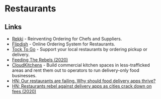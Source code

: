 # Restaurants

## Links

- [Rekki](https://rekki.com/en-us/) - Reinventing Ordering for Chefs and Suppliers.
- [Flipdish](https://www.flipdish.com/) - Online Ordering System for Restaurants.
- [Tock To Go](https://www.exploretock.com/) - Support your local restaurants by ordering pickup or delivery.
- [Feeding The Rebels (2020)](https://medium.com/@JeremyDiamond/feeding-the-rebels-6d748b8cfc58)
- [CloudKitchens](https://www.cloudkitchens.com/) - Build commercial kitchen spaces in less-trafficked areas and rent them out to operators to run delivery-only food businesses.
- [HN: Our restaurants are failing. Why should food delivery apps thrive?](https://news.ycombinator.com/item?id=23204225)
- [HN: Restaurants rebel against delivery apps as cities crack down on fees (2020)](https://news.ycombinator.com/item?id=23291170)